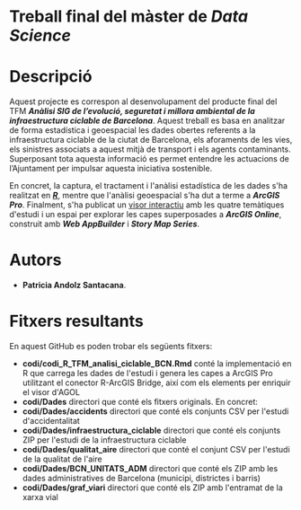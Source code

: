 # Treball final del màster de _Data Science_

#  Descripció
Aquest projecte es correspon al desenvolupament del producte final del TFM _**Anàlisi SIG de l’evolució, seguretat i millora ambiental de la infraestructura ciclable de Barcelona**_. Aquest treball es basa en analitzar de forma estadística i geoespacial les dades obertes referents a la infraestructura ciclable de la ciutat de Barcelona, els aforaments de les vies, els sinistres associats a aquest mitjà de transport i els agents contaminants. Superposant tota aquesta informació es permet entendre les actuacions de l’Ajuntament per impulsar aquesta iniciativa sostenible.

En concret, la captura, el tractament i l'anàlisi estadística de les dades s'ha realitzat en ***[R](https://patriciaandolz.github.io/tfm/)***, mentre que l'anàlisi geoespacial s'ha dut a terme a ***ArcGIS Pro***. Finalment, s'ha publicat un [visor interactiu](https://patriciaandolz.maps.arcgis.com/apps/MapSeries/index.html?appid=d3808fb4190b40939b9d3bfea61f7f7b) amb les quatre temàtiques d'estudi i un espai per explorar les capes superposades a ***ArcGIS Online***, construit amb ***Web AppBuilder*** i ***Story Map Series***.

# Autors
* **Patricia Andolz Santacana**.

# Fitxers resultants
En aquest GitHub es poden trobar els següents fitxers:
*  **codi/codi_R_TFM_analisi_ciclable_BCN.Rmd** conté la implementació en R que carrega les dades de l'estudi i genera les capes a ArcGIS Pro utilitzant el conector R-ArcGIS Bridge, així com els elements per enriquir el visor d'AGOL
*  **codi/Dades** directori que conté els fitxers originals. En concret:
  *  **codi/Dades/accidents** directori que conté els conjunts CSV per l'estudi d'accidentalitat
  *  **codi/Dades/infraestructura_ciclable** directori que conté els conjunts ZIP per l'estudi de la infraestructura ciclable
  *  **codi/Dades/qualitat_aire** directori que conté el conjunt CSV per l'estudi de la qualitat de l'aire
  *  **codi/Dades/BCN_UNITATS_ADM** directori que conté els ZIP amb les dades administratives de Barcelona (municipi, districtes i barris)
  *  **codi/Dades/graf_viari** directori que conté els ZIP amb l'entramat de la xarxa vial
